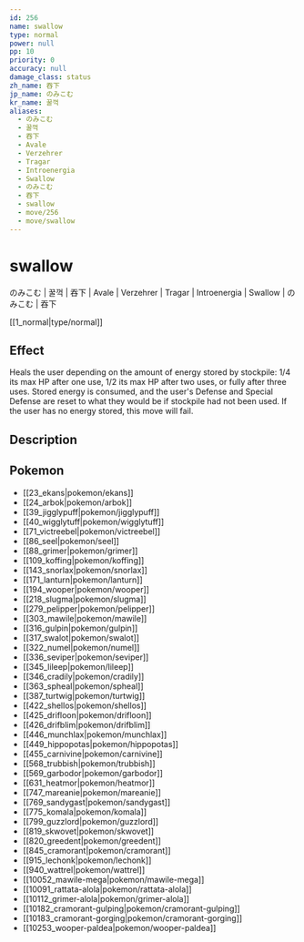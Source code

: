 ```yaml
---
id: 256
name: swallow
type: normal
power: null
pp: 10
priority: 0
accuracy: null
damage_class: status
zh_name: 吞下
jp_name: のみこむ
kr_name: 꿀꺽
aliases:
  - のみこむ
  - 꿀꺽
  - 吞下
  - Avale
  - Verzehrer
  - Tragar
  - Introenergia
  - Swallow
  - のみこむ
  - 吞下
  - swallow
  - move/256
  - move/swallow
---
```

# swallow
    
のみこむ | 꿀꺽 | 吞下 | Avale | Verzehrer | Tragar | Introenergia | Swallow | のみこむ | 吞下

[[1_normal|type/normal]]

## Effect

Heals the user depending on the amount of energy stored by stockpile: 1/4 its max HP after one use, 1/2 its max HP after two uses, or fully after three uses.  Stored energy is consumed, and the user's Defense and Special Defense are reset to what they would be if stockpile had not been used.  If the user has no energy stored, this move will fail.

## Description



## Pokemon

- [[23_ekans|pokemon/ekans]]
- [[24_arbok|pokemon/arbok]]
- [[39_jigglypuff|pokemon/jigglypuff]]
- [[40_wigglytuff|pokemon/wigglytuff]]
- [[71_victreebel|pokemon/victreebel]]
- [[86_seel|pokemon/seel]]
- [[88_grimer|pokemon/grimer]]
- [[109_koffing|pokemon/koffing]]
- [[143_snorlax|pokemon/snorlax]]
- [[171_lanturn|pokemon/lanturn]]
- [[194_wooper|pokemon/wooper]]
- [[218_slugma|pokemon/slugma]]
- [[279_pelipper|pokemon/pelipper]]
- [[303_mawile|pokemon/mawile]]
- [[316_gulpin|pokemon/gulpin]]
- [[317_swalot|pokemon/swalot]]
- [[322_numel|pokemon/numel]]
- [[336_seviper|pokemon/seviper]]
- [[345_lileep|pokemon/lileep]]
- [[346_cradily|pokemon/cradily]]
- [[363_spheal|pokemon/spheal]]
- [[387_turtwig|pokemon/turtwig]]
- [[422_shellos|pokemon/shellos]]
- [[425_drifloon|pokemon/drifloon]]
- [[426_drifblim|pokemon/drifblim]]
- [[446_munchlax|pokemon/munchlax]]
- [[449_hippopotas|pokemon/hippopotas]]
- [[455_carnivine|pokemon/carnivine]]
- [[568_trubbish|pokemon/trubbish]]
- [[569_garbodor|pokemon/garbodor]]
- [[631_heatmor|pokemon/heatmor]]
- [[747_mareanie|pokemon/mareanie]]
- [[769_sandygast|pokemon/sandygast]]
- [[775_komala|pokemon/komala]]
- [[799_guzzlord|pokemon/guzzlord]]
- [[819_skwovet|pokemon/skwovet]]
- [[820_greedent|pokemon/greedent]]
- [[845_cramorant|pokemon/cramorant]]
- [[915_lechonk|pokemon/lechonk]]
- [[940_wattrel|pokemon/wattrel]]
- [[10052_mawile-mega|pokemon/mawile-mega]]
- [[10091_rattata-alola|pokemon/rattata-alola]]
- [[10112_grimer-alola|pokemon/grimer-alola]]
- [[10182_cramorant-gulping|pokemon/cramorant-gulping]]
- [[10183_cramorant-gorging|pokemon/cramorant-gorging]]
- [[10253_wooper-paldea|pokemon/wooper-paldea]]

